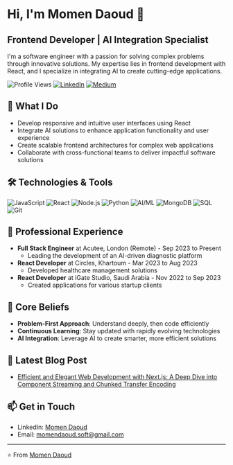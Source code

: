 # Hi, I'm Momen Daoud 👋

## Frontend Developer | AI Integration Specialist

I'm a software engineer with a passion for solving complex problems through innovative solutions. My expertise lies in frontend development with React, and I specialize in integrating AI to create cutting-edge applications.

![Profile Views](https://komarev.com/ghpvc/?username=your-github-username&color=brightgreen)
[![LinkedIn](https://img.shields.io/badge/-LinkedIn-blue?style=flat-square&logo=Linkedin&logoColor=white&link=https://www.linkedin.com/in/momen-daoud/)](https://www.linkedin.com/in/momen-daoud/)
[![Medium](https://img.shields.io/badge/-Medium-12100E?style=flat-square&logo=Medium&logoColor=white&link=https://medium.com/@momendaoud)](https://medium.com/@momendaoud)

## 🚀 What I Do

- Develop responsive and intuitive user interfaces using React
- Integrate AI solutions to enhance application functionality and user experience
- Create scalable frontend architectures for complex web applications
- Collaborate with cross-functional teams to deliver impactful software solutions

## 🛠️ Technologies & Tools

![JavaScript](https://img.shields.io/badge/-JavaScript-F7DF1E?style=flat-square&logo=javascript&logoColor=black)
![React](https://img.shields.io/badge/-React-61DAFB?style=flat-square&logo=react&logoColor=black)
![Node.js](https://img.shields.io/badge/-Node.js-339933?style=flat-square&logo=Node.js&logoColor=white)
![Python](https://img.shields.io/badge/-Python-3776AB?style=flat-square&logo=Python&logoColor=white)
![AI/ML](https://img.shields.io/badge/-AI/ML-FF6F00?style=flat-square&logo=TensorFlow&logoColor=white)
![MongoDB](https://img.shields.io/badge/-MongoDB-47A248?style=flat-square&logo=mongodb&logoColor=white)
![SQL](https://img.shields.io/badge/-SQL-4479A1?style=flat-square&logo=MySQL&logoColor=white)
![Git](https://img.shields.io/badge/-Git-F05032?style=flat-square&logo=git&logoColor=white)

## 💼 Professional Experience

- **Full Stack Engineer** at Acutee, London (Remote) - Sep 2023 to Present
  - Leading the development of an AI-driven diagnostic platform
- **React Developer** at Circles, Khartoum - Mar 2023 to Aug 2023
  - Developed healthcare management solutions
- **React Developer** at iGate Studio, Saudi Arabia - Nov 2022 to Sep 2023
  - Created applications for various startup clients

## 🌟 Core Beliefs

- **Problem-First Approach**: Understand deeply, then code efficiently
- **Continuous Learning**: Stay updated with rapidly evolving technologies
- **AI Integration**: Leverage AI to create smarter, more efficient solutions

## 📝 Latest Blog Post

- [Efficient and Elegant Web Development with Next.js: A Deep Dive into Component Streaming and Chunked Transfer Encoding](https://medium.com/@momendaoud/efficient-and-elegant-web-development-with-next-js-6087b3fd86e1)

## 📫 Get in Touch

- LinkedIn: [Momen Daoud](https://www.linkedin.com/in/momen-daoud/)
- Email: momendaoud.soft@gmail.com

---

⭐️ From [Momen Daoud](https://github.com/Momen-Daoud7)
